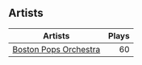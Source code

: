 ## Artists
Artists | Plays 
----- | -----: 
[Boston Pops Orchestra](/artists/boston-pops-orchestra-136372) | 60

